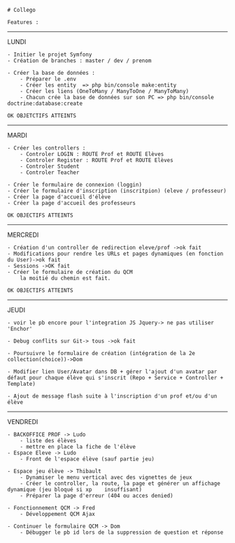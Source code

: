     # Collego
    
    Features :
_____________________________________________________________________________________________
LUNDI

    - Initier le projet Symfony
    - Création de branches : master / dev / prenom
    
    - Créer la base de données :
        - Préparer le .env
        - Créer les entity  => php bin/console make:entity
        - Créer les liens (OneToMany / ManyToOne / ManyToMany)
        - Chacun crée la base de données sur son PC => php bin/console doctrine:database:create

    OK OBJETCTIFS ATTEINTS

______________________________________________________________________________________________
MARDI

    - Créer les controllers :
        - Controler LOGIN : ROUTE Prof et ROUTE Elèves
        - Controler Register : ROUTE Prof et ROUTE Elèves
        - Controler Student
        - Controler Teacher

    - Créer le formulaire de connexion (loggin)
    - Créer le formulaire d'inscription (inscritpion) (eleve / professeur)
    - Créer la page d'accueil d'élève
    - Créer la page d'accueil des professeurs

    OK OBJECTIFS ATTEINTS

______________________________________________________________________________________________
MERCREDI

    - Création d'un controller de redirection eleve/prof ->ok fait
    - Modifications pour rendre les URLs et pages dynamiques (en fonction du User)->ok fait
    - Sessions ->OK fait
    - Créer le formulaire de création du QCM
        la moitié du chemin est fait. 

    OK OBJECTIFS ATTEINTS

______________________________________________________________________________________________
JEUDI

    - voir le pb encore pour l'integration JS Jquery-> ne pas utiliser 'Enchor'
    
    - Debug conflits sur Git-> tous ->ok fait

    - Poursuivre le formulaire de création (intégration de la 2e collection(choice))->Dom

    - Modifier lien User/Avatar dans DB + gérer l'ajout d'un avatar par défaut pour chaque élève qui s'inscrit (Repo + Service + Controller + Template)

    - Ajout de message flash suite à l'inscription d'un prof et/ou d'un élève
_____________________________________________________________________________________________
VENDREDI

    - BACKOFFICE PROF -> Ludo
        - liste des élèves
        - mettre en place la fiche de l'élève
    - Espace Eleve -> Ludo
        - Front de l'espace élève (sauf partie jeu)

    - Espace jeu élève -> Thibault
        - Dynamiser le menu vertical avec des vignettes de jeux
        - Créer le controller, la route, la page et générer un affichage dynamique (jeu bloqué si xp    insuffisant)
        - Préparer la page d'erreur (404 ou acces denied)
    
    - Fonctionnement QCM -> Fred
        - Développement QCM Ajax

    - Continuer le formulaire QCM -> Dom
        - Débugger le pb id lors de la suppression de question et réponse


